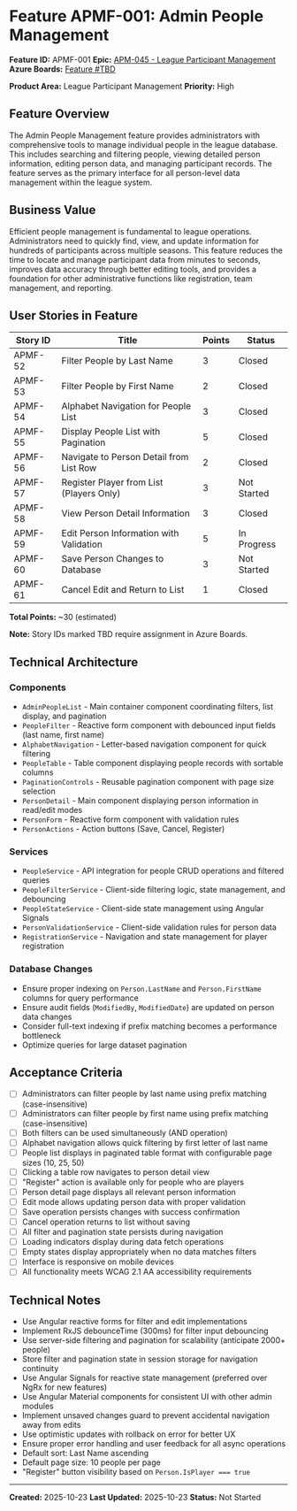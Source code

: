 # Feature APMF-001: Admin People Management

**Feature ID:** APMF-001
**Epic:** [APM-045 - League Participant Management](../../epics/APM-045-admin-people-management.md)
**Azure Boards:** [Feature #TBD](https://dev.azure.com/rsalit1516/Hoops/_workitems/edit/TBD)

**Product Area:** League Participant Management
**Priority:** High

## Feature Overview

The Admin People Management feature provides administrators with comprehensive tools to manage individual people in the league database. This includes searching and filtering people, viewing detailed person information, editing person data, and managing participant records. The feature serves as the primary interface for all person-level data management within the league system.

## Business Value

Efficient people management is fundamental to league operations. Administrators need to quickly find, view, and update information for hundreds of participants across multiple seasons. This feature reduces the time to locate and manage participant data from minutes to seconds, improves data accuracy through better editing tools, and provides a foundation for other administrative functions like registration, team management, and reporting.

## User Stories in Feature

| Story ID | Title                                    | Points | Status      |
| -------- | ---------------------------------------- | ------ | ----------- |
| APMF-52  | Filter People by Last Name               | 3      | Closed      |
| APMF-53  | Filter People by First Name              | 2      | Closed      |
| APMF-54  | Alphabet Navigation for People List      | 3      | Closed      |
| APMF-55  | Display People List with Pagination      | 5      | Closed      |
| APMF-56  | Navigate to Person Detail from List Row  | 2      | Closed      |
| APMF-57  | Register Player from List (Players Only) | 3      | Not Started |
| APMF-58  | View Person Detail Information           | 3      | Closed      |
| APMF-59  | Edit Person Information with Validation  | 5      | In Progress |
| APMF-60  | Save Person Changes to Database          | 3      | Not Started |
| APMF-61  | Cancel Edit and Return to List           | 1      | Closed      |

**Total Points:** ~30 (estimated)

**Note:** Story IDs marked TBD require assignment in Azure Boards.

## Technical Architecture

### Components

- `AdminPeopleList` - Main container component coordinating filters, list display, and pagination
- `PeopleFilter` - Reactive form component with debounced input fields (last name, first name)
- `AlphabetNavigation` - Letter-based navigation component for quick filtering
- `PeopleTable` - Table component displaying people records with sortable columns
- `PaginationControls` - Reusable pagination component with page size selection
- `PersonDetail` - Main component displaying person information in read/edit modes
- `PersonForm` - Reactive form component with validation rules
- `PersonActions` - Action buttons (Save, Cancel, Register)

### Services

- `PeopleService` - API integration for people CRUD operations and filtered queries
- `PeopleFilterService` - Client-side filtering logic, state management, and debouncing
- `PeopleStateService` - Client-side state management using Angular Signals
- `PersonValidationService` - Client-side validation rules for person data
- `RegistrationService` - Navigation and state management for player registration

### Database Changes

- Ensure proper indexing on `Person.LastName` and `Person.FirstName` columns for query performance
- Ensure audit fields (`ModifiedBy`, `ModifiedDate`) are updated on person data changes
- Consider full-text indexing if prefix matching becomes a performance bottleneck
- Optimize queries for large dataset pagination

## Acceptance Criteria

- [ ] Administrators can filter people by last name using prefix matching (case-insensitive)
- [ ] Administrators can filter people by first name using prefix matching (case-insensitive)
- [ ] Both filters can be used simultaneously (AND operation)
- [ ] Alphabet navigation allows quick filtering by first letter of last name
- [ ] People list displays in paginated table format with configurable page sizes (10, 25, 50)
- [ ] Clicking a table row navigates to person detail view
- [ ] "Register" action is available only for people who are players
- [ ] Person detail page displays all relevant person information
- [ ] Edit mode allows updating person data with proper validation
- [ ] Save operation persists changes with success confirmation
- [ ] Cancel operation returns to list without saving
- [ ] All filter and pagination state persists during navigation
- [ ] Loading indicators display during data fetch operations
- [ ] Empty states display appropriately when no data matches filters
- [ ] Interface is responsive on mobile devices
- [ ] All functionality meets WCAG 2.1 AA accessibility requirements

## Technical Notes

- Use Angular reactive forms for filter and edit implementations
- Implement RxJS debounceTime (300ms) for filter input debouncing
- Use server-side filtering and pagination for scalability (anticipate 2000+ people)
- Store filter and pagination state in session storage for navigation continuity
- Use Angular Signals for reactive state management (preferred over NgRx for new features)
- Use Angular Material components for consistent UI with other admin modules
- Implement unsaved changes guard to prevent accidental navigation away from edits
- Use optimistic updates with rollback on error for better UX
- Ensure proper error handling and user feedback for all async operations
- Default sort: Last Name ascending
- Default page size: 10 people per page
- "Register" button visibility based on `Person.IsPlayer === true`

---

**Created:** 2025-10-23
**Last Updated:** 2025-10-23
**Status:** Not Started
